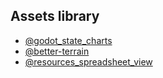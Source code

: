 

## Assets library

- [@godot_state_charts](https://github.com/derkork/godot-statecharts)
- [@better-terrain](https://github.com/Portponky/better-terrain)
- [@resources_spreadsheet_view](https://github.com/don-tnowe/godot-resources-as-sheets-plugin/tree/Godot-4)

